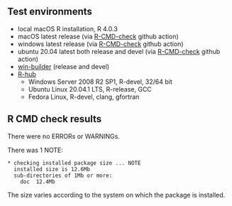 ## Test environments
* local macOS R installation, R 4.0.3
* macOS latest release (via [R-CMD-check](https://github.com/r-lib/actions/blob/master/examples/check-standard.yaml) github action)
* windows latest release (via [R-CMD-check](https://github.com/r-lib/actions/blob/master/examples/check-standard.yaml) github action)
* ubuntu 20.04 latest both release and devel (via [R-CMD-check](https://github.com/r-lib/actions/blob/master/examples/check-standard.yaml) github action)
* [win-builder](https://win-builder.r-project.org/) (release and devel)
* [R-hub](https://builder.r-hub.io)
  - Windows Server 2008 R2 SP1, R-devel, 32/64 bit
  - Ubuntu Linux 20.04.1 LTS, R-release, GCC
  - Fedora Linux, R-devel, clang, gfortran

## R CMD check results
There were no ERRORs or WARNINGs.

There was 1 NOTE:

    * checking installed package size ... NOTE
      installed size is 12.6Mb
      sub-directories of 1Mb or more:
        doc  12.4Mb

The size varies according to the system on which the package is installed.
